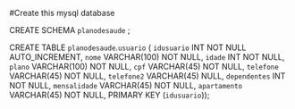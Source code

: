 #Create this mysql database

CREATE SCHEMA `planodesaude` ;

CREATE TABLE `planodesaude`.`usuario` (
  `idusuario` INT NOT NULL AUTO_INCREMENT,
  `nome` VARCHAR(100) NOT NULL,
  `idade` INT NOT NULL,
  `plano` VARCHAR(100) NOT NULL,
  `cpf` VARCHAR(45) NOT NULL,
  `telefone` VARCHAR(45) NOT NULL,
  `telefone2` VARCHAR(45) NULL,
  `dependentes` INT NOT NULL,
  `mensalidade` VARCHAR(45) NOT NULL,
  `apartamento` VARCHAR(45) NOT NULL,
  PRIMARY KEY (`idusuario`));